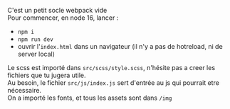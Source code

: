 C'est un petit socle webpack vide  
Pour commencer, en node 16, lancer :

- `npm i`
- `npm run dev`
- ouvrir l'`index.html` dans un navigateur (il n'y a pas de hotreload, ni de server local)

Le scss est importé dans `src/scss/style.scss`, n'hésite pas a creer les fichiers que tu jugera utile.  
Au besoin, le fichier `src/js/index.js` sert d'entrée au js qui pourrait etre nécessaire.  
On a importé les fonts, et tous les assets sont dans `/img`
